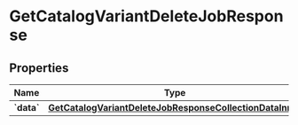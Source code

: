 
# GetCatalogVariantDeleteJobResponse

## Properties
| Name | Type | Description | Notes |
| ------------ | ------------- | ------------- | ------------- |
| **&#x60;data&#x60;** | [**GetCatalogVariantDeleteJobResponseCollectionDataInner**](GetCatalogVariantDeleteJobResponseCollectionDataInner.md) |  |  |



